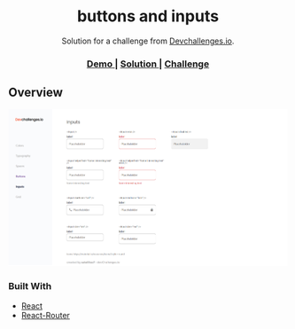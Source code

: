 <!-- Please update value in the {}  -->

<h1 align="center">buttons and inputs</h1>

<div align="center">
   Solution for a challenge from  <a href="http://devchallenges.io" target="_blank">Devchallenges.io</a>.
</div>

<div align="center">
  <h3>
    <a href="https://buttons-and-inputs.onrender.com">
      Demo
    </a>
    <span> | </span>
    <a href="https://github.com/satellites7/buttons-and-inputs">
      Solution
    </a>
    <span> | </span>
    <a href="https://devchallenges.io/challenges/TSqutYM4c5WtluM7QzGp">
      Challenge
    </a>
  </h3>
</div>

<!-- TABLE OF CONTENTS -->

<!-- OVERVIEW -->

## Overview

![screenshot](https://github.com/satellites7/image/blob/main/buttons-and-inputs.onrender.com_buttons%20(1).png)



### Built With

<!-- This section should list any major frameworks that you built your project using. Here are a few examples.-->

- [React](https://reactjs.org/)
- [React-Router](https://v5.reactrouter.com/web/guides/quick-start)

